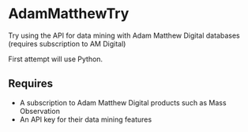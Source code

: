 # AdamMatthewTry
Try using the API for data mining with Adam Matthew Digital databases (requires subscription to AM Digital)

First attempt will use Python.

## Requires
- A subscription to Adam Matthew Digital products such as Mass Observation
- An API key for their data mining features
